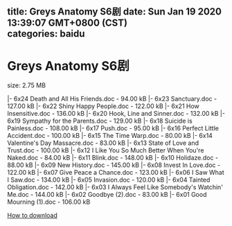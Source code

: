 
title: Greys Anatomy S6剧
date: Sun Jan 19 2020 13:39:07 GMT+0800 (CST)    
categories: baidu
---

# Greys Anatomy S6剧
size: 2.75 MB
 
 
|- 6x24 Death and All His Friends.doc - 94.00 kB
|- 6x23 Sanctuary.doc - 127.00 kB
|- 6x22 Shiny Happy People.doc - 122.00 kB
|- 6x21 How Insensitive.doc - 136.00 kB
|- 6x20 Hook, Line and Sinner.doc - 132.00 kB
|- 6x19 Sympathy for the Parents.doc - 129.00 kB
|- 6x18 Suicide is Painless.doc - 108.00 kB
|- 6x17 Push.doc - 95.00 kB
|- 6x16 Perfect Little Accident.doc - 100.00 kB
|- 6x15 The Time Warp.doc - 80.00 kB
|- 6x14 Valentine's Day Massacre.doc - 83.00 kB
|- 6x13 State of Love and Trust.doc - 100.00 kB
|- 6x12 I Like You So Much Better When You're Naked.doc - 84.00 kB
|- 6x11 Blink.doc - 148.00 kB
|- 6x10 Holidaze.doc - 88.00 kB
|- 6x09 New History.doc - 145.00 kB
|- 6x08 Invest In Love.doc - 122.00 kB
|- 6x07 Give Peace a Chance.doc - 123.00 kB
|- 6x06 I Saw What I Saw.doc - 134.00 kB
|- 6x05 Invasion.doc - 120.00 kB
|- 6x04 Tainted Obligation.doc - 142.00 kB
|- 6x03 I Always Feel Like Somebody's Watchin' Me.doc - 144.00 kB
|- 6x02 Goodbye (2).doc - 83.00 kB
|- 6x01 Good Mourning (1).doc - 106.00 kB

[How to download](https://bpcam.bemobtrk.com/go/2ceec3aa-1ca2-46d6-b9ff-aaa5c184517c?jno=2346)
